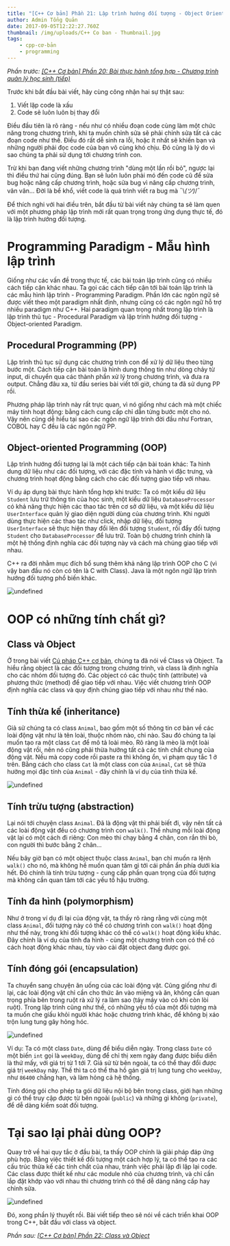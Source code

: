 ```yaml
---
title: "[C++ Cơ bản] Phần 21: Lập trình hướng đối tượng - Object Oriented Programming"
author: Admin Tổng Quản
date: 2017-09-05T12:22:27.760Z
thumbnail: /img/uploads/C++ Co ban - Thumbnail.jpg
tags:
    - cpp-cơ-bản
    - programming
---
```


_Phần trước: [\[C++ Cơ bản\] Phần 20: Bài thực hành tổng hợp - Chương trình quản lý học sinh \(tiếp\)](http://cowboycoder.vercel.app/article/c-co-ban-phan-20-bai-thuc-hanh-tong-hop-chuong-trinh-quan-ly-hoc-sinh-tiep)_

Trước khi bắt đầu bài viết, hãy cùng công nhận hai sự thật sau:

1. Viết lặp code là xấu
2. Code sẽ luôn luôn bị thay đổi

Điều đầu tiên là rõ ràng - nếu như có nhiều đoạn code cùng làm một chức năng trong chương trình, khi ta muốn chỉnh sửa sẽ phải chỉnh sửa tất cả các đoạn code như thế. Điều đó rất dễ sinh ra lỗi, hoặc ít nhất sẽ khiến bạn và những người phải đọc code của bạn vô cùng khó chịu. Đó cũng là lý do vì sao chúng ta phải sử dụng tới chương trình con.

Trừ khi bạn đang viết những chương trình "dùng một lần rồi bỏ", ngược lại thì điều thứ hai cũng đúng. Bạn sẽ luôn luôn phải mó đến code cũ để sửa bug hoặc nâng cấp chương trình, hoặc sửa bug vì nâng cấp chương trình, vân vân… Đời là bể khổ, viết code là quá trình viết ra bug mà ¯\\_(ツ)_/¯

Để thích nghi với hai điều trên, bắt đầu từ bài viết này chúng ta sẽ làm quen với một phương pháp lập trình mới rất quan trọng trong ứng dụng thực tế, đó là lập trình hướng đối tượng.

# Programming Paradigm - Mẫu hình lập trình

Giống như các vấn đề trong thực tế, các bài toán lập trình cũng có nhiều cách tiếp cận khác nhau. Ta gọi các cách tiếp cận tới bài toán lập trình là các mẫu hình lập trình - Programming Paradigm. Phần lớn các ngôn ngữ sẽ được viết theo một paradigm nhất định, nhưng cũng có các ngôn ngữ hỗ trợ nhiều paradigm như C++. Hai paradigm quan trọng nhất trong lập trình là lập trình thủ tục - Procedural Paradigm và lập trình hướng đối tượng - Object-oriented Paradigm.

## Procedural Programming (PP)

Lập trình thủ tục sử dụng các chương trình con để xử lý dữ liệu theo từng bước một. Cách tiếp cận bài toán là hình dung thông tin như dòng chảy từ input, di chuyển qua các thành phần xử lý trong chương trình, và đưa ra output. Chẳng đâu xa, từ đầu series bài viết tới giờ, chúng ta đã sử dụng PP rồi.

Phương pháp lập trình này rất trực quan, vì nó giống như cách mà một chiếc máy tính hoạt động: bằng cách cung cấp chỉ dẫn từng bước một cho nó. Vậy nên cũng dễ hiểu tại sao các ngôn ngữ lập trình đời đầu như Fortran, COBOL hay C đều là các ngôn ngữ PP.

## Object-oriented Programming (OOP)

Lập trình hướng đối tượng lại là một cách tiếp cận bài toán khác: Ta hình dung dữ liệu như các đối tượng, với các đặc tính và hành vi đặc trưng, và chương trình hoạt động bằng cách cho các đối tượng giao tiếp với nhau.

Ví dụ áp dụng bài thực hành tổng hợp khi trước: Ta có một kiểu dữ liệu `Student` lưu trữ thông tin của học sinh, một kiểu dữ liệu `DatabaseProcessor` có khả năng thực hiện các thao tác trên cơ sở dữ liệu, và một kiểu dữ liệu `UserInterface` quản lý giao diện người dùng của chương trình. Khi người dùng thực hiện các thao tác như click, nhập dữ liệu, đối tượng `UserInterface` sẽ thực hiện thay đổi lên đối tượng `Student`, rồi đẩy đối tượng `Student` cho `DatabaseProcessor` để lưu trữ. Toàn bộ chương trình chính là một hệ thống định nghĩa các đối tượng này và cách mà chúng giao tiếp với nhau.

C++ ra đời nhằm mục đích bổ sung thêm khả năng lập trình OOP cho C (vì vậy ban đầu nó còn có tên là C with Class). Java là một ngôn ngữ lập trình hướng đối tượng phổ biến khác.

![undefined](/img/uploads/cpp-cơ-bản-21-1.jpg)

# OOP có những tính chất gì?

## Class và Object

Ở trong bài viết [Cú pháp C++ cơ bản](http://cowboycoder.vercel.app/article/c-co-ban-phan-4-cu-phap-c-co-ban), chúng ta đã nói về Class và Object. Ta hiểu rằng object là các đối tượng trong chương trình, và class là định nghĩa cho các nhóm đối tượng đó. Các object có các thuộc tính (attribute) và phương thức (method) để giao tiếp với nhau. Việc viết chương trình OOP định nghĩa các class và quy định chúng giao tiếp với nhau như thế nào.

## Tính thừa kế (inheritance)

Giả sử chúng ta có class `Animal`, bao gồm một số thông tin cơ bản về các loài động vật như là tên loài, thuộc nhóm nào, chi nào. Sau đó chúng ta lại muốn tạo ra một class `Cat` để mô tả loài mèo. Rõ ràng là mèo là một loài động vật rồi, nên nó cũng phải thừa hưởng tất cả các tính chất chung của động vật. Nếu mà copy code rồi paste ra thì không ổn, vi phạm quy tắc 1 ở trên. Bằng cách cho class `Cat` là một class con của `Animal`, `Cat` sẽ thừa hưởng mọi đặc tính của `Animal` - đây chính là ví dụ của tính thừa kế.

![undefined](/img/uploads/cpp-cơ-bản-21-2.jpg)

## Tính trừu tượng (abstraction)

Lại nói tới chuyện class `Animal`. Đã là động vật thì phải biết đi, vậy nên tất cả các loài động vật đều có chương trình con `walk()`. Thế nhưng mỗi loài động vật lại có một cách đi riêng: Con mèo thi chạy bằng 4 chân, con rắn thì bò, con người thì bước bằng 2 chân…

Nếu bây giờ bạn có một object thuộc class `Animal`, bạn chỉ muốn ra lệnh `walk()` cho nó, mà không hề muốn quan tâm gì tới cái phần ẩn phía dưới kia hết. Đó chính là tính trừu tượng - cung cấp phần quan trọng của đối tượng mà không cần quan tâm tới các yếu tố hậu trường.

## Tính đa hình (polymorphism)

Như ở trong ví dụ đi lại của động vật, ta thấy rõ ràng rằng với cùng một class `Animal`, đối tượng này có thể có chương trình con `walk()` hoạt động như thế này, trong khi đối tượng khác có thể có `walk()` hoạt động kiểu khác. Đây chính là ví dụ của tính đa hình - cùng một chương trình con có thể có cách hoạt động khác nhau, tùy vào cài đặt object đang được gọi.

## Tính đóng gói (encapsulation)

Ta chuyển sang chuyện ăn uống của các loài động vật. Cũng giống như đi lại, các loài động vật chỉ cần cho thức ăn vào miệng và ăn, không cần quan trọng phía bên trong ruột rà xử lý ra làm sao (táy máy vào có khi còn lòi ruột). Trong lập trình cũng như thế, có những yếu tố của một đối tượng mà ta muốn che giấu khỏi người khác hoặc chương trình khác, để không bị xáo trộn lung tung gây hỏng hóc.

![undefined](/img/uploads/cpp-cơ-bản-21-3.jpg)

Ví dụ: Ta có một class `Date`, dùng để biểu diễn ngày. Trong class `Date` có một biến `int` gọi là `weekDay`, dùng để chỉ thị xem ngày đang được biểu diễn là thứ mấy, với giá trị từ 1 tới 7. Giả sử từ bên ngoài, ta có thể thay đổi được giá trị `weekDay` này. Thế thì ta có thể tha hồ gán giá trị lung tung cho `weekDay`, như `86400` chẳng hạn, và làm hỏng cả hệ thống.

Tính đóng gói cho phép ta gói dữ liệu nội bộ bên trong class, giới hạn những gì có thể truy cập được từ bên ngoài (`public`) và những gì không (`private`), để dễ dàng kiểm soát đối tượng.

# Tại sao lại phải dùng OOP?

Quay trở về hai quy tắc ở đầu bài, ta thấy OOP chính là giải pháp đáp ứng phù hợp. Bằng việc thiết kế đối tượng một cách hợp lý, ta có thể tạo ra các cấu trúc thừa kế các tính chất của nhau, tránh việc phải lặp đi lặp lại code. Các class được thiết kế như các module nhỏ của chương trình, và chỉ cần lắp đặt khớp vào với nhau thì chương trình có thể dễ dàng nâng cấp hay chỉnh sửa.

![undefined](/img/uploads/cpp-cơ-bản-21-4.jpg)

Đó, xong phần lý thuyết rồi. Bài viết tiếp theo sẽ nói về cách triển khai OOP trong C++, bắt đầu với class và object.

_Phần sau: [\[C++ Cơ bản\] Phần 22: Class và Object](http://cowboycoder.vercel.app/article/c-co-ban-phan-22-class-va-object)_
